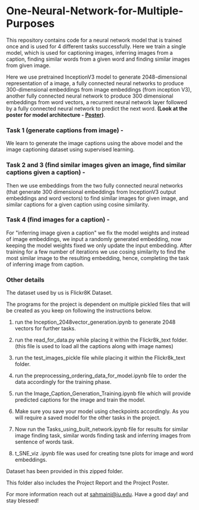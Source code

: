 # One-Neural-Network-for-Multiple-Purposes
This repository contains code for a neural network model that is trained once and is used for 4 different tasks successfully. 
Here we train a single model, which is used for captioning images, inferring images from a caption, finding similar words from a given word and finding similar images from given image.


Here we use pretrained InceptionV3 model to generate 2048-dimensional representation of a image, a fully connected neural networks to produce 300-dimensional embeddings from image embeddings (from inception V3), another fully connected neural network to produce 300 dimensional embeddings from word vectors, a recurrent neural network layer followed by a fully connected neural network to predict the next word. **(Look at the poster for model architecture - [Poster](https://github.com/Sahaj09/One-Neural-Network-for-Multiple-Tasks/blob/master/Project%20Poster.pdf))**. 

### Task 1 (generate captions from image) - 
We learn to generate the image captions using the above model and the image captioning dataset using supervised learning.

### Task 2 and 3 (find similar images given an image, find similar captions given a caption) -
Then we use embeddings from the two fully connected neural networks (that generate 300 dimensional embeddings from InceptionV3 output embeddings and word vectors) to find similar images for given image, and  similar captions for a given caption using cosine similarity.

### Task 4 (find images for a caption) -
For "inferring image given a caption" we fix the model weights and instead of image embeddings, we input a randomly generated embedding, now keeping the model weights fixed we only update the input embedding. After training for a few number of iterations we use cosing similarity to find the most similar image to the resulting embedding, hence, completing the task of inferring image from caption.

### Other details

The dataset used by us is Flickr8K Dataset.

The programs for the project is dependent on multiple pickled files that will be created as you keep on following the instructions below.

1. run the Inception_2048vector_generation.ipynb to generate 2048 vectors for further tasks.

2. run the read_for_data.py while placing it within the Flickr8k_text folder. (this file is used to load all the captions along with image names)

3. run the test_images_pickle file while placing it within the Flickr8k_text folder. 

4. run the preprocessing_ordering_data_for_model.ipynb file to order the data accordingly for the training phase.

5. run the Image_Caption_Generation_Training.ipynb file which will provide predicted captions for the image and train the model.

6. Make sure you save your model using checkpoints accordingly. As you will require a saved model for the other tasks in the project.

7. Now run the Tasks_using_built_network.ipynb file for results for similar image finding task, similar words finding task and
   inferring images from sentence of words task.   

8. t_SNE_viz .ipynb file was used for creating tsne plots for image and word embeddings.


Dataset has been provided in this zipped folder.

This folder also includes the Project Report and the Project Poster. 

For more information reach out at sahmaini@iu.edu. Have a good day! and stay blessed!
